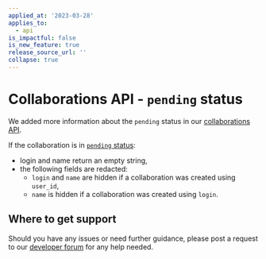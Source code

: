```yaml
---
applied_at: '2023-03-28'
applies_to:
  - api
is_impactful: false
is_new_feature: true
release_source_url: ''
collapse: true
---
```


# Collaborations API - `pending` status

We added more information about the `pending` status in our [collaborations API][1].

If the collaboration is in [`pending` status][2]:

- login and name return an empty string,
- the following fields are redacted:
    - `login` and `name` are hidden if a collaboration was created using `user_id`,
    - `name` is hidden if a collaboration was created using `login`.

## Where to get support

Should you have any issues or need further guidance, please post a request to
our [developer forum][3] for any help needed.

[1]: r://collaboration
[2]: e://post-collaborations
[3]: https://support.box.com/hc/en-us/community/topics/360001932973-Platform-and-Developer-Forum